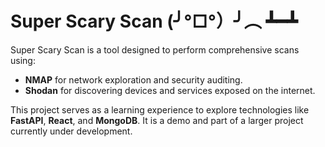 

# Super Scary Scan (╯°□°）╯︵ ┻━┻

Super Scary Scan is a tool designed to perform comprehensive scans using:

- **NMAP** for network exploration and security auditing.
- **Shodan** for discovering devices and services exposed on the internet.

This project serves as a learning experience to explore technologies like **FastAPI**, **React**, and **MongoDB**. It is a demo and part of a larger project currently under development.